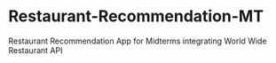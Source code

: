 # Restaurant-Recommendation-MT
Restaurant Recommendation App for Midterms integrating World Wide Restaurant API
